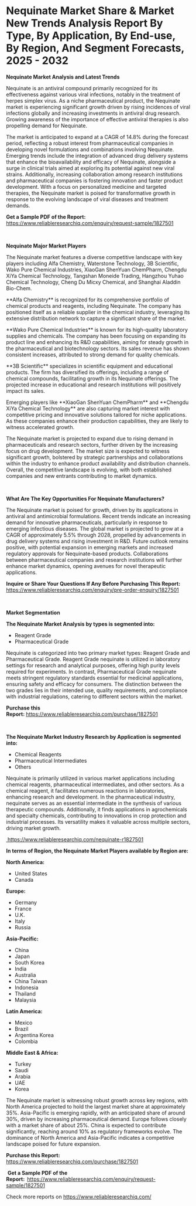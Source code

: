 <p><h1>Nequinate Market Share & Market New Trends Analysis Report By Type, By Application, By End-use, By Region, And Segment Forecasts, 2025 - 2032</h1></p><p><strong>Nequinate Market Analysis and Latest Trends</strong></p>
<p><p>Nequinate is an antiviral compound primarily recognized for its effectiveness against various viral infections, notably in the treatment of herpes simplex virus. As a niche pharmaceutical product, the Nequinate market is experiencing significant growth driven by rising incidences of viral infections globally and increasing investments in antiviral drug research. Growing awareness of the importance of effective antiviral therapies is also propelling demand for Nequinate.</p><p>The market is anticipated to expand at a CAGR of 14.8% during the forecast period, reflecting a robust interest from pharmaceutical companies in developing novel formulations and combinations involving Nequinate. Emerging trends include the integration of advanced drug delivery systems that enhance the bioavailability and efficacy of Nequinate, alongside a surge in clinical trials aimed at exploring its potential against new viral strains. Additionally, increasing collaboration among research institutions and pharmaceutical companies is fostering innovation and faster product development. With a focus on personalized medicine and targeted therapies, the Nequinate market is poised for transformative growth in response to the evolving landscape of viral diseases and treatment demands.</p></p>
<p><strong>Get a Sample PDF of the Report:&nbsp;</strong> <a href="https://www.reliableresearchiq.com/enquiry/request-sample/1827501?utm_campaign=2257&utm_medium=2&utm_source=Github&utm_content=ia&utm_term=31012025&utm_id=nequinate">https://www.reliableresearchiq.com/enquiry/request-sample/1827501</a></p>
<p>&nbsp;</p>
<p><strong>Nequinate Major Market Players</strong></p>
<p><p>The Nequinate market features a diverse competitive landscape with key players including Alfa Chemistry, Waterstone Technology, 3B Scientific, Wako Pure Chemical Industries, XiaoGan ShenYuan ChemPharm, Chengdu XiYa Chemical Technology, Tangshan Moneide Trading, Hangzhou Yuhao Chemical Technology, Cheng Du Micxy Chemical, and Shanghai Aladdin Bio-Chem.</p><p>**Alfa Chemistry** is recognized for its comprehensive portfolio of chemical products and reagents, including Nequinate. The company has positioned itself as a reliable supplier in the chemical industry, leveraging its extensive distribution network to capture a significant share of the market.</p><p>**Wako Pure Chemical Industries** is known for its high-quality laboratory supplies and chemicals. The company has been focusing on expanding its product line and enhancing its R&D capabilities, aiming for steady growth in the pharmaceutical and biotechnology sectors. Its sales revenue has shown consistent increases, attributed to strong demand for quality chemicals.</p><p>**3B Scientific** specializes in scientific equipment and educational products. The firm has diversified its offerings, including a range of chemical compounds, facilitating growth in its Nequinate offerings. The projected increase in educational and research institutions will positively impact its sales.</p><p>Emerging players like **XiaoGan ShenYuan ChemPharm** and **Chengdu XiYa Chemical Technology** are also capturing market interest with competitive pricing and innovative solutions tailored for niche applications. As these companies enhance their production capabilities, they are likely to witness accelerated growth.</p><p>The Nequinate market is projected to expand due to rising demand in pharmaceuticals and research sectors, further driven by the increasing focus on drug development. The market size is expected to witness significant growth, bolstered by strategic partnerships and collaborations within the industry to enhance product availability and distribution channels. Overall, the competitive landscape is evolving, with both established companies and new entrants contributing to market dynamics.</p></p>
<p>&nbsp;</p>
<p><strong>What Are The Key Opportunities For Nequinate Manufacturers?</strong></p>
<p><p>The Nequinate market is poised for growth, driven by its applications in antiviral and antimicrobial formulations. Recent trends indicate an increasing demand for innovative pharmaceuticals, particularly in response to emerging infectious diseases. The global market is projected to grow at a CAGR of approximately 5.5% through 2028, propelled by advancements in drug delivery systems and rising investment in R&D. Future outlook remains positive, with potential expansion in emerging markets and increased regulatory approvals for Nequinate-based products. Collaborations between pharmaceutical companies and research institutions will further enhance market dynamics, opening avenues for novel therapeutic applications.</p></p>
<p><strong>Inquire or Share Your Questions If Any Before Purchasing This Report:</strong> <a href="https://www.reliableresearchiq.com/enquiry/pre-order-enquiry/1827501?utm_campaign=2257&utm_medium=2&utm_source=Github&utm_content=ia&utm_term=31012025&utm_id=nequinate">https://www.reliableresearchiq.com/enquiry/pre-order-enquiry/1827501</a></p>
<p>&nbsp;</p>
<p><strong>Market Segmentation</strong></p>
<p><strong>The Nequinate Market Analysis by types is segmented into:</strong></p>
<p><ul><li>Reagent Grade</li><li>Pharmaceutical Grade</li></ul></p>
<p><p>Nequinate is categorized into two primary market types: Reagent Grade and Pharmaceutical Grade. Reagent Grade nequinate is utilized in laboratory settings for research and analytical purposes, offering high purity levels required for experiments. In contrast, Pharmaceutical Grade nequinate meets stringent regulatory standards essential for medicinal applications, ensuring safety and efficacy for consumers. The distinction between the two grades lies in their intended use, quality requirements, and compliance with industrial regulations, catering to different sectors within the market.</p></p>
<p><strong>Purchase this Report:&nbsp;</strong><a href="https://www.reliableresearchiq.com/purchase/1827501?utm_campaign=2257&utm_medium=2&utm_source=Github&utm_content=ia&utm_term=31012025&utm_id=nequinate">https://www.reliableresearchiq.com/purchase/1827501</a></p>
<p>&nbsp;</p>
<p><strong>The Nequinate Market Industry Research by Application is segmented into:</strong></p>
<p><ul><li>Chemical Reagents</li><li>Pharmaceutical Intermediates</li><li>Others</li></ul></p>
<p><p>Nequinate is primarily utilized in various market applications including chemical reagents, pharmaceutical intermediates, and other sectors. As a chemical reagent, it facilitates numerous reactions in laboratories, enhancing research and development. In the pharmaceutical industry, nequinate serves as an essential intermediate in the synthesis of various therapeutic compounds. Additionally, it finds applications in agrochemicals and specialty chemicals, contributing to innovations in crop protection and industrial processes. Its versatility makes it valuable across multiple sectors, driving market growth.</p></p>
<p><a href="https://www.reliableresearchiq.com/nequinate-r1827501?utm_campaign=2257&utm_medium=2&utm_source=Github&utm_content=ia&utm_term=31012025&utm_id=nequinate">&nbsp;https://www.reliableresearchiq.com/nequinate-r1827501</a></p>
<p><strong>In terms of Region, the Nequinate Market Players available by Region are:</strong></p>
<p>
    <p> <strong> North America: </strong>
        <ul>
            <li>United States</li>
            <li>Canada</li>
        </ul>
        </p> 
    <p> <strong> Europe: </strong>
        <ul>
            <li>Germany</li>
            <li>France</li>
            <li>U.K.</li>
            <li>Italy</li>
            <li>Russia</li>
        </ul>
        </p> 
    <p> <strong> Asia-Pacific: </strong>
        <ul>
            <li>China</li>
            <li>Japan</li>
            <li>South Korea</li>
            <li>India</li>
            <li>Australia</li>
            <li>China Taiwan</li>
            <li>Indonesia</li>
            <li>Thailand</li>
            <li>Malaysia</li>
        </ul>
        </p> 
    <p> <strong> Latin America: </strong>
        <ul>
            <li>Mexico</li>
            <li>Brazil</li>
            <li>Argentina Korea</li>
            <li>Colombia</li>
        </ul>
        </p> 
    <p> <strong> Middle East & Africa: </strong>
        <ul>
            <li>Turkey</li>
            <li>Saudi</li>
            <li>Arabia</li>
            <li>UAE</li>
            <li>Korea</li>
        </ul>
    </p>
    </p>
<p><p>The Nequinate market is witnessing robust growth across key regions, with North America projected to hold the largest market share at approximately 35%. Asia-Pacific is emerging rapidly, with an anticipated share of around 30%, driven by increasing pharmaceutical demand. Europe follows closely with a market share of about 25%. China is expected to contribute significantly, reaching around 10% as regulatory frameworks evolve. The dominance of North America and Asia-Pacific indicates a competitive landscape poised for future expansion.</p></p>
<p><strong>Purchase this Report: </strong><a href="https://www.reliableresearchiq.com/purchase/1827501?utm_campaign=2257&utm_medium=2&utm_source=Github&utm_content=ia&utm_term=31012025&utm_id=nequinate">https://www.reliableresearchiq.com/purchase/1827501</a></p>
<p>&nbsp;<strong>Get a Sample PDF of the Report:&nbsp;&nbsp;</strong><a href="https://www.reliableresearchiq.com/enquiry/request-sample/1827501?utm_campaign=2257&utm_medium=2&utm_source=Github&utm_content=ia&utm_term=31012025&utm_id=nequinate">https://www.reliableresearchiq.com/enquiry/request-sample/1827501</a></p>
<p><strong></strong></p>
<p>Check more reports on <a href="https://www.reliableresearchiq.com/?utm_campaign=2257&utm_medium=2&utm_source=Github&utm_content=ia&utm_term=31012025&utm_id=nequinate">https://www.reliableresearchiq.com/</a></p>